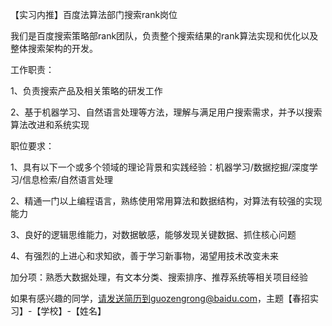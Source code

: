 【实习内推】百度法算法部门搜索rank岗位

我们是百度搜索策略部rank团队，负责整个搜索结果的rank算法实现和优化以及整体搜索架构的开发。

工作职责：

1、负责搜索产品及相关策略的研发工作

2、基于机器学习、自然语言处理等方法，理解与满足用户搜索需求，并予以搜索算法改进和系统实现

职位要求：

1、具有以下一个或多个领域的理论背景和实践经验：机器学习/数据挖掘/深度学习/信息检索/自然语言处理

2、精通一门以上编程语言，熟练使用常用算法和数据结构，对算法有较强的实现能力

3、良好的逻辑思维能力，对数据敏感，能够发现关键数据、抓住核心问题

4、有强烈的上进心和求知欲，善于学习新事物，渴望用技术改变未来

加分项：熟悉大数据处理，有文本分类、搜索排序、推荐系统等相关项目经验

如果有感兴趣的同学，请发送简历到guozengrong@baidu.com，主题【春招实习】-【学校】-【姓名】

